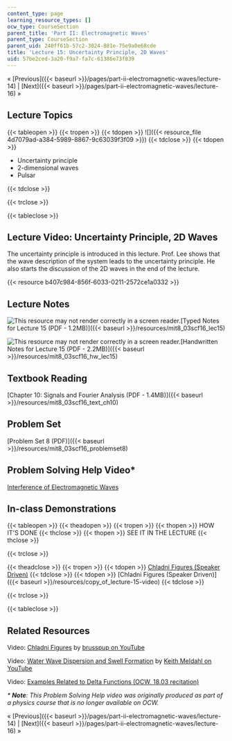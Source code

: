 ```yaml
---
content_type: page
learning_resource_types: []
ocw_type: CourseSection
parent_title: 'Part II: Electromagnetic Waves'
parent_type: CourseSection
parent_uid: 240ff61b-57c2-3024-881e-75e9a0e68cde
title: 'Lecture 15: Uncertainty Principle, 2D Waves'
uid: 57be2ced-3a20-f9a7-fa7c-61386e73f839
---
```


« [Previous]({{< baseurl >}}/pages/part-ii-electromagnetic-waves/lecture-14) | [Next]({{< baseurl >}}/pages/part-ii-electromagnetic-waves/lecture-16) »

Lecture Topics
--------------

{{< tableopen >}}
{{< tropen >}}
{{< tdopen >}}
![]({{< resource_file 4d7079ad-a384-5989-8867-9c63039f3f09 >}})
{{< tdclose >}}
{{< tdopen >}}


*   Uncertainty principle
*   2-dimensional waves
*   Pulsar


{{< tdclose >}}

{{< trclose >}}

{{< tableclose >}}

Lecture Video: Uncertainty Principle, 2D Waves
----------------------------------------------

The uncertainty principle is introduced in this lecture. Prof. Lee shows that the wave description of the system leads to the uncertainty principle. He also starts the discussion of the 2D waves in the end of the lecture.

{{< resource b407c984-856f-6033-0211-2572ce1a0332 >}}

Lecture Notes
-------------

![This resource may not render correctly in a screen reader.](/images/inacessible.gif)[Typed Notes for Lecture 15 (PDF - 1.2MB)]({{< baseurl >}}/resources/mit8_03scf16_lec15)

![This resource may not render correctly in a screen reader.](/images/inacessible.gif)[Handwritten Notes for Lecture 15 (PDF - 2.2MB)]({{< baseurl >}}/resources/mit8_03scf16_hw_lec15)

Textbook Reading
----------------

[Chapter 10: Signals and Fourier Analysis (PDF - 1.4MB)]({{< baseurl >}}/resources/mit8_03scf16_text_ch10)

Problem Set
-----------

[Problem Set 8 (PDF)]({{< baseurl >}}/resources/mit8_03scf16_problemset8)

Problem Solving Help Video\*
----------------------------

[Interference of Electromagnetic Waves](/courses/res-8-005-vibrations-and-waves-problem-solving-fall-2012/pages/problem-solving-videos/interference-of-electromagnetic-waves-1)

In-class Demonstrations
-----------------------

{{< tableopen >}}
{{< theadopen >}}
{{< tropen >}}
{{< thopen >}}
HOW IT'S DONE
{{< thclose >}}
{{< thopen >}}
SEE IT IN THE LECTURE
{{< thclose >}}

{{< trclose >}}

{{< theadclose >}}
{{< tropen >}}
{{< tdopen >}}
[Chladni Figures (Speaker Driven)](http://web.mit.edu/tsg/DemoPage/C/C38/C38.htm)
{{< tdclose >}}
{{< tdopen >}}
[Chladni Figures (Speaker Driven)]({{< baseurl >}}/resources/copy_of_lecture-15-video)
{{< tdclose >}}

{{< trclose >}}

{{< tableclose >}}

Related Resources
-----------------

Video: [Chladni Figures](https://www.youtube.com/watch?v=wvJAgrUBF4w) by [brusspup on YouTube](https://www.youtube.com/channel/UCeQEKFH31vvD-InkTGSvCrA)

Video: [Water Wave Dispersion and Swell Formation](https://www.youtube.com/watch?v=orLlhZw7OoQ) by [Keith Meldahl on YouTube](https://www.youtube.com/channel/UCV3lzpClHNSN0ZpnmRowdHg)

Video: [Examples Related to Delta Functions (OCW, 18.03 recitation)](https://www.youtube.com/watch?v=q0PxCQWG3ic)

_\* **Note**: This Problem Solving Help video was originally produced as part of a physics course that is no longer available on OCW._

« [Previous]({{< baseurl >}}/pages/part-ii-electromagnetic-waves/lecture-14) | [Next]({{< baseurl >}}/pages/part-ii-electromagnetic-waves/lecture-16) »